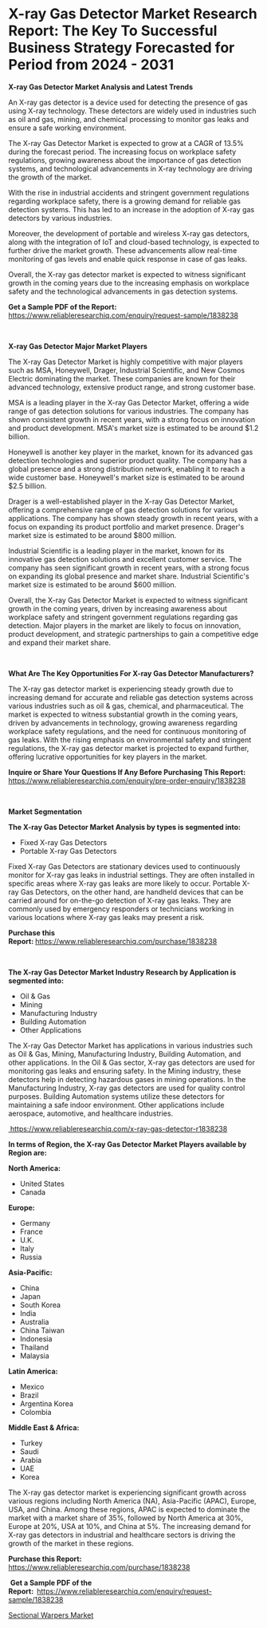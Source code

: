 <p><h1>X-ray Gas Detector Market Research Report: The Key To Successful Business Strategy Forecasted for Period from 2024 - 2031</h1></p><p><strong>X-ray Gas Detector Market Analysis and Latest Trends</strong></p>
<p><p>An X-ray gas detector is a device used for detecting the presence of gas using X-ray technology. These detectors are widely used in industries such as oil and gas, mining, and chemical processing to monitor gas leaks and ensure a safe working environment.</p><p>The X-ray Gas Detector Market is expected to grow at a CAGR of 13.5% during the forecast period. The increasing focus on workplace safety regulations, growing awareness about the importance of gas detection systems, and technological advancements in X-ray technology are driving the growth of the market.</p><p>With the rise in industrial accidents and stringent government regulations regarding workplace safety, there is a growing demand for reliable gas detection systems. This has led to an increase in the adoption of X-ray gas detectors by various industries.</p><p>Moreover, the development of portable and wireless X-ray gas detectors, along with the integration of IoT and cloud-based technology, is expected to further drive the market growth. These advancements allow real-time monitoring of gas levels and enable quick response in case of gas leaks.</p><p>Overall, the X-ray gas detector market is expected to witness significant growth in the coming years due to the increasing emphasis on workplace safety and the technological advancements in gas detection systems.</p></p>
<p><strong>Get a Sample PDF of the Report:&nbsp;</strong> <a href="https://www.reliableresearchiq.com/enquiry/request-sample/1838238">https://www.reliableresearchiq.com/enquiry/request-sample/1838238</a></p>
<p>&nbsp;</p>
<p><strong>X-ray Gas Detector Major Market Players</strong></p>
<p><p>The X-ray Gas Detector Market is highly competitive with major players such as MSA, Honeywell, Drager, Industrial Scientific, and New Cosmos Electric dominating the market. These companies are known for their advanced technology, extensive product range, and strong customer base.</p><p>MSA is a leading player in the X-ray Gas Detector Market, offering a wide range of gas detection solutions for various industries. The company has shown consistent growth in recent years, with a strong focus on innovation and product development. MSA's market size is estimated to be around $1.2 billion.</p><p>Honeywell is another key player in the market, known for its advanced gas detection technologies and superior product quality. The company has a global presence and a strong distribution network, enabling it to reach a wide customer base. Honeywell's market size is estimated to be around $2.5 billion.</p><p>Drager is a well-established player in the X-ray Gas Detector Market, offering a comprehensive range of gas detection solutions for various applications. The company has shown steady growth in recent years, with a focus on expanding its product portfolio and market presence. Drager's market size is estimated to be around $800 million.</p><p>Industrial Scientific is a leading player in the market, known for its innovative gas detection solutions and excellent customer service. The company has seen significant growth in recent years, with a strong focus on expanding its global presence and market share. Industrial Scientific's market size is estimated to be around $600 million.</p><p>Overall, the X-ray Gas Detector Market is expected to witness significant growth in the coming years, driven by increasing awareness about workplace safety and stringent government regulations regarding gas detection. Major players in the market are likely to focus on innovation, product development, and strategic partnerships to gain a competitive edge and expand their market share.</p></p>
<p>&nbsp;</p>
<p><strong>What Are The Key Opportunities For X-ray Gas Detector Manufacturers?</strong></p>
<p><p>The X-ray gas detector market is experiencing steady growth due to increasing demand for accurate and reliable gas detection systems across various industries such as oil & gas, chemical, and pharmaceutical. The market is expected to witness substantial growth in the coming years, driven by advancements in technology, growing awareness regarding workplace safety regulations, and the need for continuous monitoring of gas leaks. With the rising emphasis on environmental safety and stringent regulations, the X-ray gas detector market is projected to expand further, offering lucrative opportunities for key players in the market.</p></p>
<p><strong>Inquire or Share Your Questions If Any Before Purchasing This Report:</strong> <a href="https://www.reliableresearchiq.com/enquiry/pre-order-enquiry/1838238">https://www.reliableresearchiq.com/enquiry/pre-order-enquiry/1838238</a></p>
<p>&nbsp;</p>
<p><strong>Market Segmentation</strong></p>
<p><strong>The X-ray Gas Detector Market Analysis by types is segmented into:</strong></p>
<p><ul><li>Fixed X-ray Gas Detectors</li><li>Portable X-ray Gas Detectors</li></ul></p>
<p><p>Fixed X-ray Gas Detectors are stationary devices used to continuously monitor for X-ray gas leaks in industrial settings. They are often installed in specific areas where X-ray gas leaks are more likely to occur. Portable X-ray Gas Detectors, on the other hand, are handheld devices that can be carried around for on-the-go detection of X-ray gas leaks. They are commonly used by emergency responders or technicians working in various locations where X-ray gas leaks may present a risk.</p></p>
<p><strong>Purchase this Report:&nbsp;</strong><a href="https://www.reliableresearchiq.com/purchase/1838238">https://www.reliableresearchiq.com/purchase/1838238</a></p>
<p>&nbsp;</p>
<p><strong>The X-ray Gas Detector Market Industry Research by Application is segmented into:</strong></p>
<p><ul><li>Oil & Gas</li><li>Mining</li><li>Manufacturing Industry</li><li>Building Automation</li><li>Other Applications</li></ul></p>
<p><p>The X-ray Gas Detector Market has applications in various industries such as Oil & Gas, Mining, Manufacturing Industry, Building Automation, and other applications. In the Oil & Gas sector, X-ray gas detectors are used for monitoring gas leaks and ensuring safety. In the Mining industry, these detectors help in detecting hazardous gases in mining operations. In the Manufacturing Industry, X-ray gas detectors are used for quality control purposes. Building Automation systems utilize these detectors for maintaining a safe indoor environment. Other applications include aerospace, automotive, and healthcare industries.</p></p>
<p><a href="https://www.reliableresearchiq.com/x-ray-gas-detector-r1838238">&nbsp;https://www.reliableresearchiq.com/x-ray-gas-detector-r1838238</a></p>
<p><strong>In terms of Region, the X-ray Gas Detector Market Players available by Region are:</strong></p>
<p>
    <p> <strong> North America: </strong>
        <ul>
            <li>United States</li>
            <li>Canada</li>
        </ul>
        </p> 
    <p> <strong> Europe: </strong>
        <ul>
            <li>Germany</li>
            <li>France</li>
            <li>U.K.</li>
            <li>Italy</li>
            <li>Russia</li>
        </ul>
        </p> 
    <p> <strong> Asia-Pacific: </strong>
        <ul>
            <li>China</li>
            <li>Japan</li>
            <li>South Korea</li>
            <li>India</li>
            <li>Australia</li>
            <li>China Taiwan</li>
            <li>Indonesia</li>
            <li>Thailand</li>
            <li>Malaysia</li>
        </ul>
        </p> 
    <p> <strong> Latin America: </strong>
        <ul>
            <li>Mexico</li>
            <li>Brazil</li>
            <li>Argentina Korea</li>
            <li>Colombia</li>
        </ul>
        </p> 
    <p> <strong> Middle East & Africa: </strong>
        <ul>
            <li>Turkey</li>
            <li>Saudi</li>
            <li>Arabia</li>
            <li>UAE</li>
            <li>Korea</li>
        </ul>
    </p>
    </p>
<p><p>The X-ray gas detector market is experiencing significant growth across various regions including North America (NA), Asia-Pacific (APAC), Europe, USA, and China. Among these regions, APAC is expected to dominate the market with a market share of 35%, followed by North America at 30%, Europe at 20%, USA at 10%, and China at 5%. The increasing demand for X-ray gas detectors in industrial and healthcare sectors is driving the growth of the market in these regions.</p></p>
<p><strong>Purchase this Report: </strong><a href="https://www.reliableresearchiq.com/purchase/1838238">https://www.reliableresearchiq.com/purchase/1838238</a></p>
<p>&nbsp;<strong>Get a Sample PDF of the Report:&nbsp;&nbsp;</strong><a href="https://www.reliableresearchiq.com/enquiry/request-sample/1838238">https://www.reliableresearchiq.com/enquiry/request-sample/1838238</a></p>
<p><strong></strong></p>
<p><p><a href="https://github.com/thereveren80/Market-Research-Report-List-1/blob/main/sectional-warpers-market.md">Sectional Warpers Market</a></p></p>